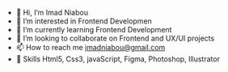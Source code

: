 - 👋 Hi, I’m Imad Niabou
- 👀 I’m interested in Frontend Developmen
- 🌱 I’m currently learning Frontend Development
- 💞️ I’m looking to collaborate on Frontend and UX/UI projects
- 📫 How to reach me imadniabou@gmail.com
- 👋 Skills Html5, Css3, javaScript, Figma, Photoshop, Illustrator
<!---
ImadNiabou/ImadNiabou is a ✨ special ✨ repository because its `README.md` (this file) appears on your GitHub profile.
You can click the Preview link to take a look at your changes.
--->
